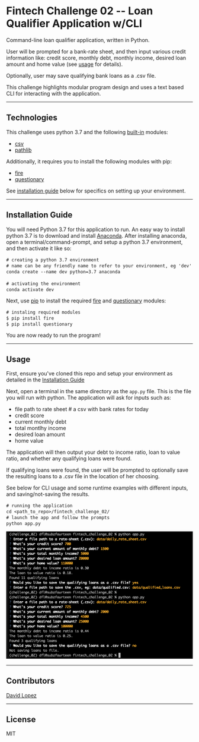 # Fintech Challenge 02 -- Loan Qualifier Application w/CLI

Command-line loan qualifier application, written in Python.

User will be prompted for a bank-rate sheet, and then input various credit information like: credit score, monthly debt, monthly income, desired loan amount and home value (see [usage](#usage) for details).

Optionally, user may save qualifying bank loans as a .csv file.

This challenge highlights modular program design and uses a text based CLI for interacting with the application.


---

## Technologies

This challenge uses python 3.7 and the following [built-in](https://docs.python.org/3/py-modindex.html) modules:
- [csv](https://docs.python.org/3/library/csv.html#module-csv)
- [pathlib](https://docs.python.org/3/library/pathlib.html#module-pathlib)

Additionally, it requires you to install the following modules with pip:
- [fire](https://github.com/google/python-fire)
- [questionary](https://github.com/tmbo/questionary)

See [installation guide](#installation-guide) below for specifics on setting up your environment.

---

## Installation Guide

You will need Python 3.7 for this application to run. An easy way to install python 3.7 is to download and install [Anaconda](https://www.anaconda.com/products/individual). After installing anaconda, open a terminal/command-prompt, and setup a python 3.7 environment, and then activate it like so:

```
# creating a python 3.7 environment
# name can be any friendly name to refer to your environment, eg 'dev'
conda create --name dev python=3.7 anaconda

# activating the environment
conda activate dev
```

Next, use [pip](https://pypi.org/project/pip/) to install the required [fire](https://github.com/google/python-fire) and [questionary](https://github.com/tmbo/questionary) modules:


```
# instaling required modules
$ pip install fire
$ pip install questionary
```
You are now ready to run the program!

---

## Usage

First, ensure you've cloned this repo and setup your environment as detailed in the [Installation Guide](#installation-guide)

Next, open a terminal in the same directory as the `app.py` file. This is the file you will run with python. The application will ask for inputs such as:
- file path to rate sheet # a csv with bank rates for today
- credit score
- current monthly debt
- total montlhy income
- desired loan amount
- home value

The application will then output your debt to income ratio, loan to value ratio, and whether any qualifying loans were found.

If qualifying loans were found, the user will be prompted to optionally save the resulting loans to a .csv file in the location of her choosing.

See below for CLI usage and some runtime examples with different inputs, and saving/not-saving the results.

```
# running the application
cd <path_to_repo>/fintech_challenge_02/
# launch the app and follow the prompts
python app.py
```

![example runs of application with cli and different inputs](./media/example_runs.png)


---

## Contributors

[David Lopez](https://github.com/sububer)

---

## License

MIT